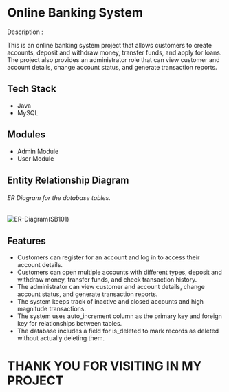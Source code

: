 # Online Banking System

Description : 

This is an online banking system project that allows customers to create accounts, deposit and withdraw money, transfer funds, and apply for loans. The project also provides an administrator role that can view customer and account details, change account status, and generate transaction reports.

## Tech Stack

* Java
* MySQL

## Modules

* Admin Module
* User Module

## Entity Relationship Diagram
 ###### ER Diagram for the database tables.

![ER-Diagram(SB101)](https://user-images.githubusercontent.com/112858514/231597543-c0fab3a8-7d8e-4121-86f8-be62be4b0c71.png)

## Features

  * Customers can register for an account and log in to access their account details.
  * Customers can open multiple accounts with different types, deposit and withdraw money, transfer funds, and check transaction history.
  * The administrator can view customer and account details, change account status, and generate transaction reports.
  * The system keeps track of inactive and closed accounts and high magnitude transactions.
  * The system uses auto_increment column as the primary key and foreign key for relationships between tables.
  * The database includes a field for is_deleted to mark records as deleted without actually deleting them.


# THANK YOU FOR VISITING IN MY PROJECT
